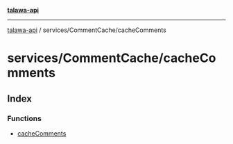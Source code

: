 [**talawa-api**](../../../README.md)

***

[talawa-api](../../../modules.md) / services/CommentCache/cacheComments

# services/CommentCache/cacheComments

## Index

### Functions

- [cacheComments](functions/cacheComments.md)
